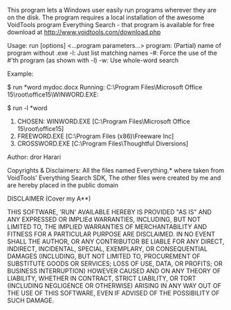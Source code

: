 This program lets a Windows user easily run programs wherever they are on the disk. The program requires a local installation of the awesome VoidTools program Everything Search - that program is available for free download at http://www.voidtools.com/download.php

Usage: 
run [options] <program> <...program parameters...>
program:	(Partial) name of program without .exe
-l:		Just list matching names
-#:		Force the use of the #'th program (as shown with -l)
-w:		Use whole-word search

Example:

$ run *word mydoc.docx
Running: C:\Program Files\Microsoft Office 15\root\office15\WINWORD.EXE:

$ run -l *word
1) CHOSEN: WINWORD.EXE [C:\Program Files\Microsoft Office 15\root\office15]
2) FREEWORD.EXE [C:\Program Files (x86)\Freeware Inc]
3) CROSSWORD.EXE [C:\Program Files\Thoughtful Diversions]

Author:
dror Harari

Copyrights & Disclaimers:
All the files named Everything.* where taken from VoidTools' Everything 
Search SDK, The other files were created by me and are hereby placed in 
the public domain

DISCLAIMER (Cover my A**)

THIS SOFTWARE, 'RUN' AVAILABLE HEREBY IS PROVIDED "AS IS" AND ANY EXPRESSED 
OR IMPLIEd WARRANTIES, INCLUDING, BUT NOT LIMITED TO, THE IMPLIED WARRANTIES 
OF MERCHANTABILITY AND FITNESS FOR A PARTICULAR PURPOSE ARE DISCLAIMED. IN 
NO EVENT SHALL THE AUTHOR, OR ANY CONTRIBUTOR BE LIABLE FOR ANY DIRECT, 
INDIRECT, INCIDENTAL, SPECIAL, EXEMPLARY, OR CONSEQUENTIAL DAMAGES (INCLUDING, 
BUT NOT LIMITED TO, PROCUREMENT OF SUBSTITUTE GOODS OR SERVICES; LOSS OF USE, 
DATA, OR PROFITS; OR BUSINESS INTERRUPTION) HOWEVER CAUSED AND ON ANY THEORY 
OF LIABILITY, WHETHER IN CONTRACT, STRICT LIABILITY, OR TORT (INCLUDING 
NEGLIGENCE OR OTHERWISE) ARISING IN ANY WAY OUT OF THE USE OF THIS SOFTWARE, 
EVEN IF ADVISED OF THE POSSIBILITY OF SUCH DAMAGE.
